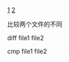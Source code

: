 


[1](http://faculty.salina.k-state.edu/tim/unix_sg/advanced/compare.html)
[2](http://unix.stackexchange.com/questions/45711/diff-reports-two-files-differ-although-they-are-the-same)


比较两个文件的不同

diff file1 file2

cmp file1 file2

